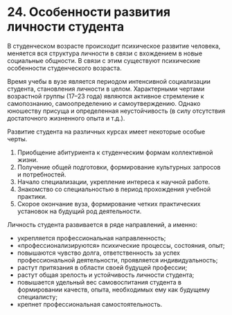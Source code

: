 # 24. Особенности развития личности студента

В студенческом возрасте происходит  психическое развитие человека, меняется вся структура личности в связи с вхождением в новые социальные общности. В связи с этим существуют психические особенности студенческого возраста.

Время учебы в вузе является периодом интенсивной социализации студента, становления личности в целом. Характерными чертами возрастной группы (17–23 года) являются активное стремление к самопознанию, самоопределению и самоутверждению. Однако юношеству присуща и определенная неустойчивость (в силу отсутствия достаточного жизненного опыта и т.д.).

Развитие студента на различных курсах имеет некоторые особые черты.

1. Приобщение абитуриента к студенческим формам коллективной жизни. 
2. Получение общей подготовки, формирование культурных запросов и потребностей.
3. Начало специализации, укрепление интереса к научной работе. 
4. Знакомство со специальностью в период прохождения учебной практики. 
5. Скорое окончание вуза, формирование четких практических установок на будущий род деятельности. 

Личность студента  развивается в ряде направлений, а именно:
- укрепляется профессиональная направленность;
- «профессионализируются» психические процессы, состояния, опыт;
- повышаются чувство долга, ответственность за успех профессиональной деятельности, проявляется индивидуальность;
- растут притязания в области своей будущей профессии;
- растут общая зрелость и устойчивость личности студента;
- повышается удельный вес самовоспитания студента в формировании качеств, опыта, необходимых ему как будущему специалисту;
- крепнет профессиональная самостоятельность.